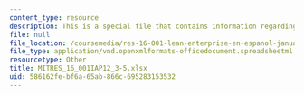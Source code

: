```yaml
---
content_type: resource
description: This is a special file that contains information regarding worksheet.
file: null
file_location: /coursemedia/res-16-001-lean-enterprise-en-espanol-january-iap-2012/586162febf6a65ab866c695283153532_MITRES_16_001IAP12_3-5.xlsx
file_type: application/vnd.openxmlformats-officedocument.spreadsheetml.sheet
resourcetype: Other
title: MITRES_16_001IAP12_3-5.xlsx
uid: 586162fe-bf6a-65ab-866c-695283153532
---
```

